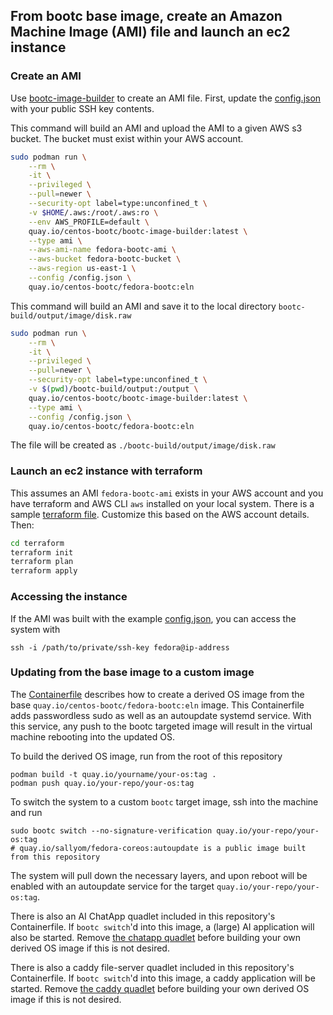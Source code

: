 ## From bootc base image, create an Amazon Machine Image (AMI)  file and launch an ec2 instance

### Create an AMI

Use [bootc-image-builder](https://github.com/osbuild/bootc-image-builder) to create an AMI file.
First, update the [config.json](./bootc-build/qcow2/config.json) with your public SSH key contents.

This command will build an AMI and upload the AMI to a given AWS s3 bucket. The bucket must exist within
your AWS account.

```bash
sudo podman run \
    --rm \
    -it \
    --privileged \
    --pull=newer \
    --security-opt label=type:unconfined_t \
    -v $HOME/.aws:/root/.aws:ro \
    --env AWS_PROFILE=default \
    quay.io/centos-bootc/bootc-image-builder:latest \
    --type ami \
    --aws-ami-name fedora-bootc-ami \
    --aws-bucket fedora-bootc-bucket \
    --aws-region us-east-1 \
    --config /config.json \
    quay.io/centos-bootc/fedora-bootc:eln
```

This command will build an AMI and save it to the local directory `bootc-build/output/image/disk.raw`

```bash
sudo podman run \
    --rm \
    -it \
    --privileged \
    --pull=newer \
    --security-opt label=type:unconfined_t \
    -v $(pwd)/bootc-build/output:/output \
    quay.io/centos-bootc/bootc-image-builder:latest \
    --type ami \
    --config /config.json \
    quay.io/centos-bootc/fedora-bootc:eln
```

The file will be created as `./bootc-build/output/image/disk.raw`

### Launch an ec2 instance with terraform

This assumes an AMI `fedora-bootc-ami` exists in your AWS account and
you have terraform and AWS CLI `aws` installed on your local system.
There is a sample [terraform file](./terraform/main.tf). Customize this
based on the AWS account details. Then:

```bash
cd terraform
terraform init
terraform plan
terraform apply
```

### Accessing the instance

If the AMI was built with the example [config.json](./bootc-build/config.json), you can access the system with

```
ssh -i /path/to/private/ssh-key fedora@ip-address
```

### Updating from the base image to a custom image

The [Containerfile](./Containerfile) describes how to create a derived OS image from the base `quay.io/centos-bootc/fedora-bootc:eln` image.
This Containerfile adds passwordless sudo as well as an autoupdate systemd service. With this service, any push to the bootc targeted image
will result in the virtual machine rebooting into the updated OS.

To build the derived OS image, run from the root of this repository

```
podman build -t quay.io/yourname/your-os:tag .
podman push quay.io/your-repo/your-os:tag
```

To switch the system to a custom `bootc` target image, ssh into the machine and run

```
sudo bootc switch --no-signature-verification quay.io/your-repo/your-os:tag
# quay.io/sallyom/fedora-coreos:autoupdate is a public image built from this repository
```

The system will pull down the necessary layers, and upon reboot will be enabled with an autoupdate service
for the target `quay.io/your-repo/your-os:tag`.

There is also an AI ChatApp quadlet included in this repository's Containerfile.
If `bootc switch`'d into this image, a (large) AI application will also be started. Remove [the chatapp quadlet](./usr/share/containers/systemd/chatapp.container)
before building your own derived OS image if this is not desired.

There is also a caddy file-server quadlet included in this repository's Containerfile.
If `bootc switch`'d into this image, a caddy application will be started. Remove [the caddy quadlet](./usr/share/containers/systemd/hello.container)
before building your own derived OS image if this is not desired.

